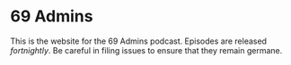 69 Admins
================

This is the website for the 69 Admins podcast.  Episodes are released *fortnightly*.  Be careful in filing issues to ensure that they remain germane.  
